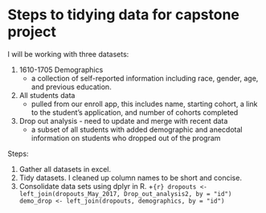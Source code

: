 # Steps to tidying data for capstone project

I will be working with three datasets:

1. 1610-1705 Demographics
	+ a collection of self-reported information including race, gender, age, and previous education.
2. All students data
	+ pulled from our enroll app, this includes name, starting cohort, a link to the student’s application, and number of cohorts completed
3. Drop out analysis - need to update and merge with recent data
	+ a subset of all students with added demographic and anecdotal information on students who dropped out of the program


Steps: 

1. Gather all datasets in excel. 
2. Tidy datasets. I cleaned up column names to be short and concise. 
3. Consolidate data sets using dplyr in R.
	+```{r} dropouts <- left_join(dropouts_May_2017, Drop_out_analysis2, by = "id")
demo_drop <- left_join(dropouts, demographics, by = "id")```

